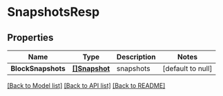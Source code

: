 # SnapshotsResp

## Properties
Name | Type | Description | Notes
------------ | ------------- | ------------- | -------------
**BlockSnapshots** | [**[]Snapshot**](Snapshot.md) | snapshots | [default to null]

[[Back to Model list]](../README.md#documentation-for-models) [[Back to API list]](../README.md#documentation-for-api-endpoints) [[Back to README]](../README.md)


